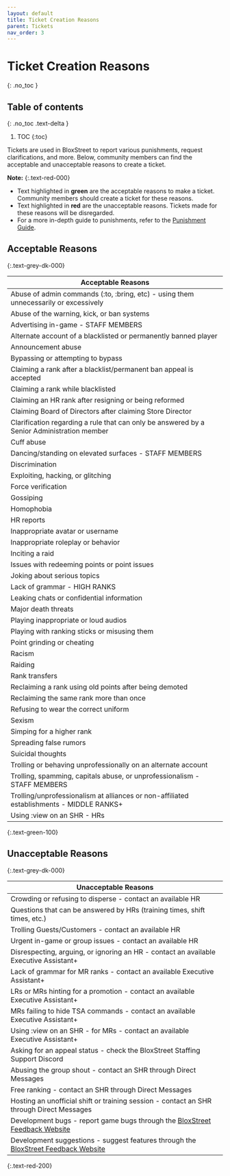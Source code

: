 ```yaml
---
layout: default
title: Ticket Creation Reasons
parent: Tickets
nav_order: 3
---
```


# Ticket Creation Reasons
{: .no_toc }

## Table of contents
{: .no_toc .text-delta }

1. TOC
{:toc}

Tickets are used in BloxStreet to report various punishments, request clarifications, and more. Below, community members can find the acceptable and unacceptable reasons to create a ticket.

**Note:**
{:.text-red-000} 
- Text highlighted in **green** are the acceptable reasons to make a ticket. Community members should create a ticket for these reasons.
- Text highlighted in **red** are the unacceptable reasons. Tickets made for these reasons will be disregarded.
- For a more in-depth guide to punishments, refer to the [Punishment Guide](https://support.bloxstreet.store/guides/punishment-guide.html).

## Acceptable Reasons
{:.text-grey-dk-000}

| Acceptable Reasons | 
| ------ | 
| Abuse of admin commands (:to, :bring, etc) - using them unnecessarily or excessively | 
| Abuse of the warning, kick, or ban systems | 
| Advertising in-game - STAFF MEMBERS |
| Alternate account of a blacklisted or permanently banned player |
| Announcement abuse | 
| Bypassing or attempting to bypass | 
| Claiming a rank after a blacklist/permanent ban appeal is accepted |
| Claiming a rank while blacklisted |
| Claiming an HR rank after resigning or being reformed |
| Claiming Board of Directors after claiming Store Director |
| Clarification regarding a rule that can only be answered by a Senior Administration member |
| Cuff abuse | 
| Dancing/standing on elevated surfaces - STAFF MEMBERS | 
| Discrimination |
| Exploiting, hacking, or glitching | 
| Force verification |
| Gossiping |
| Homophobia |
| HR reports |
| Inappropriate avatar or username | 
| Inappropriate roleplay or behavior | 
| Inciting a raid |
| Issues with redeeming points or point issues |
| Joking about serious topics | 
| Lack of grammar - HIGH RANKS | 
| Leaking chats or confidential information |
| Major death threats | 
| Playing inappropriate or loud audios | 
| Playing with ranking sticks or misusing them | 
| Point grinding or cheating |
| Racism |
| Raiding |
| Rank transfers | 
| Reclaiming a rank using old points after being demoted |
| Reclaiming the same rank more than once |
| Refusing to wear the correct uniform |
| Sexism |
| Simping for a higher rank | 
| Spreading false rumors | 
| Suicidal thoughts |
| Trolling or behaving unprofessionally on an alternate account |
| Trolling, spamming, capitals abuse, or unprofessionalism - STAFF MEMBERS |
| Trolling/unprofessionalism at alliances or non-affiliated establishments - MIDDLE RANKS+ | 
| Using :view on an SHR - HRs |
{:.text-green-100} 

## Unacceptable Reasons 
{:.text-grey-dk-000}

| Unacceptable Reasons | 
| ------ |
| Crowding or refusing to disperse - contact an available HR |
| Questions that can be answered by HRs (training times, shift times, etc.) | 
| Trolling Guests/Customers - contact an available HR |
| Urgent in-game or group issues - contact an available HR | 
| Disrespecting, arguing, or ignoring an HR - contact an available Executive Assistant+ |
| Lack of grammar for MR ranks - contact an available Executive Assistant+ | 
| LRs or MRs hinting for a promotion - contact an available Executive Assistant+ | 
| MRs failing to hide TSA commands - contact an available Executive Assistant+ | 
| Using :view on an SHR - for MRs - contact an available Executive Assistant+ |
| Asking for an appeal status - check the BloxStreet Staffing Support Discord | 
| Abusing the group shout - contact an SHR through Direct Messages |
| Free ranking - contact an SHR through Direct Messages |
| Hosting an unofficial shift or training session - contact an SHR through Direct Messages |
| Development bugs - report game bugs through the [BloxStreet Feedback Website](https://feedback.bloxstreet.store/) |
| Development suggestions - suggest features through the [BloxStreet Feedback Website](https://feedback.bloxstreet.store/) |
{:.text-red-200} 
